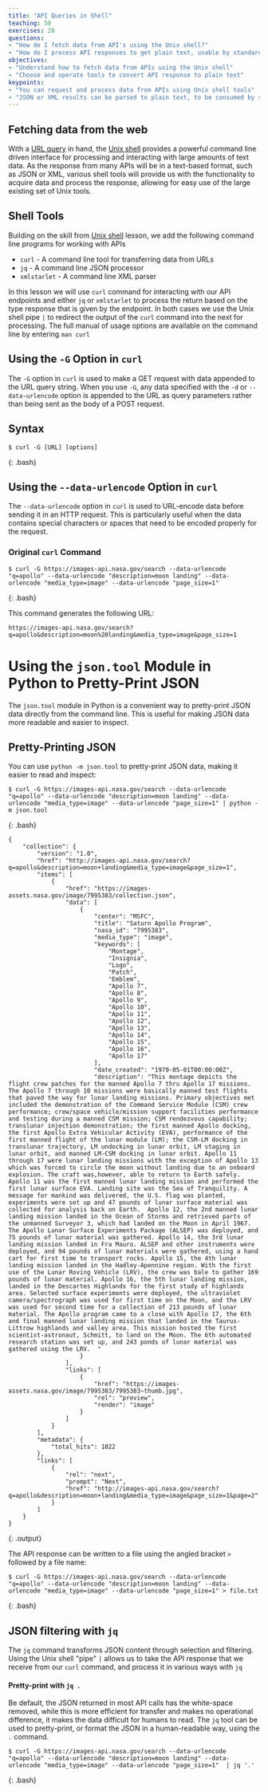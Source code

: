 ```yaml
---
title: "API Queries in Shell"
teaching: 50
exercises: 20
questions:
- "How do I fetch data from API's using the Unix shell?"
- "How do I process API responses to get plain text, usable by standard Unix shell tools?"
objectives:
- "Understand how to fetch data from APIs using the Unix shell"
- "Choose and operate tools to convert API response to plain text"
keypoints:
- "You can request and process data from APIs using Unix shell tools"
- "JSON or XML results can be parsed to plain text, to be consumed by standard Unix shell tools"
---
```



## Fetching data from the web

With a [URL query](https://csiro-data-school.github.io/Intro-to-APIs/04-Creating%20URL%20queries/index.html) in hand, the [Unix shell](https://librarycarpentry.org/lc-shell/) provides a powerful command line driven interface for processing and interacting with large amounts of text data.  As the response from many APIs will be in a text-based format, such as JSON or XML, various shell tools will provide us with the functionality  to acquire data and process the response, allowing for easy use of the large existing set of Unix tools.


## Shell Tools  
Building on the skill from [Unix shell](https://librarycarpentry.org/lc-shell/) lesson, we add the following command line programs for working with APIs

- `curl`   - A command line tool for transferring data from URLs
- `jq`  - A command line JSON processor
- `xmlstarlet`  - A command line XML parser

In this lesson we will use `curl` command for interacting with our API endpoints and either `jq` or `xmlstarlet` to process the return based on the type response that is given by the endpoint.  In both cases we use the Unix shell pipe `|` to redirect the output of the `curl` command into the next for processing.
The full manual of usage options are available on the command line by entering `man curl`

## Using the `-G` Option in `curl`

The `-G` option in `curl` is used to make a GET request with data appended to the URL query string. When you use `-G`, any data specified with the `-d` or `--data-urlencode` option is appended to the URL as query parameters rather than being sent as the body of a POST request.

## Syntax

~~~
$ curl -G [URL] [options]
~~~
{: .bash}

 
## Using the `--data-urlencode` Option in `curl`

The `--data-urlencode` option in `curl` is used to URL-encode data before sending it in an HTTP request. This is particularly useful when the data contains special characters or spaces that need to be encoded properly for the request.


### Original `curl` Command
~~~
$ curl -G https://images-api.nasa.gov/search --data-urlencode "q=apollo" --data-urlencode "description=moon landing" --data-urlencode "media_type=image" --data-urlencode "page_size=1"
~~~
{: .bash}

This command generates the following URL:

`https://images-api.nasa.gov/search?q=apollo&description=moon%20landing&media_type=image&page_size=1`


# Using the `json.tool` Module in Python to Pretty-Print JSON

The `json.tool` module in Python is a convenient way to pretty-print JSON data directly from the command line. This is useful for making JSON data more readable and easier to inspect.

## Pretty-Printing JSON

You can use `python -m json.tool` to pretty-print JSON data, making it easier to read and inspect:

~~~
$ curl -G https://images-api.nasa.gov/search --data-urlencode "q=apollo" --data-urlencode "description=moon landing" --data-urlencode "media_type=image" --data-urlencode "page_size=1" | python -m json.tool
~~~
{: .bash}

~~~
{
    "collection": {
        "version": "1.0",
        "href": "http://images-api.nasa.gov/search?q=apollo&description=moon+landing&media_type=image&page_size=1",
        "items": [
            {
                "href": "https://images-assets.nasa.gov/image/7995383/collection.json",
                "data": [
                    {
                        "center": "MSFC",
                        "title": "Saturn Apollo Program",
                        "nasa_id": "7995383",
                        "media_type": "image",
                        "keywords": [
                            "Montage",
                            "Insignia",
                            "Logo",
                            "Patch",
                            "Emblem",
                            "Apollo 7",
                            "Apollo 8",
                            "Apollo 9",
                            "Apollo 10",
                            "Apollo 11",
                            "Apollo 12",
                            "Apollo 13",
                            "Apollo 14",
                            "Apollo 15",
                            "Apollo 16",
                            "Apollo 17"
                        ],
                        "date_created": "1979-05-01T00:00:00Z",
                        "description": "This montage depicts the flight crew patches for the manned Apollo 7 thru Apollo 17 missions.  The Apollo 7 through 10 missions were basically manned test flights that paved the way for lunar landing missions. Primary objectives met included the demonstration of the Command Service Module (CSM) crew performance; crew/space vehicle/mission support facilities performance and testing during a manned CSM mission; CSM rendezvous capability; translunar injection demonstration; the first manned Apollo docking, the first Apollo Extra Vehicular Activity (EVA), performance of the first manned flight of the lunar module (LM); the CSM-LM docking in translunar trajectory, LM undocking in lunar orbit, LM staging in lunar orbit, and manned LM-CSM docking in lunar orbit. Apollo 11 through 17 were lunar landing missions with the exception of Apollo 13 which was forced to circle the moon without landing due to an onboard explosion. The craft was,however, able to return to Earth safely. Apollo 11 was the first manned lunar landing mission and performed the first lunar surface EVA. Landing site was the Sea of Tranquility. A message for mankind was delivered, the U.S. flag was planted, experiments were set up and 47 pounds of lunar surface material was collected for analysis back on Earth.  Apollo 12, the 2nd manned lunar landing mission landed in the Ocean of Storms and retrieved parts of the unmanned Surveyor 3, which had landed on the Moon in April 1967. The Apollo Lunar Surface Experiments Package (ALSEP) was deployed, and 75 pounds of lunar material was gathered. Apollo 14, the 3rd lunar landing mission landed in Fra Mauro. ALSEP and other instruments were deployed, and 94 pounds of lunar materials were gathered, using a hand cart for first time to transport rocks. Apollo 15, the 4th lunar landing mission landed in the Hadley-Apennine region. With the first use of the Lunar Roving Vehicle (LRV), the crew was bale to gather 169 pounds of lunar material. Apollo 16, the 5th lunar landing mission, landed in the Descartes Highlands for the first study of highlands area. Selected surface experiments were deployed, the ultraviolet camera/spectrograph was used for first time on the Moon, and the LRV was used for second time for a collection of 213 pounds of lunar material. The Apollo program came to a close with Apollo 17, the 6th and final manned lunar landing mission that landed in the Taurus-Littrow highlands and valley area. This mission hosted the first scientist-astronaut, Schmitt, to land on the Moon. The 6th automated research station was set up, and 243 ponds of lunar material was gathered using the LRV.  "
                    }
                ],
                "links": [
                    {
                        "href": "https://images-assets.nasa.gov/image/7995383/7995383~thumb.jpg",
                        "rel": "preview",
                        "render": "image"
                    }
                ]
            }
        ],
        "metadata": {
            "total_hits": 1022
        },
        "links": [
            {
                "rel": "next",
                "prompt": "Next",
                "href": "http://images-api.nasa.gov/search?q=apollo&description=moon+landing&media_type=image&page_size=1&page=2"
            }
        ]
    }
}

~~~
{: .output}

The API response can be written to a file using the angled bracket `>` followed by a file name:

~~~
$ curl -G https://images-api.nasa.gov/search --data-urlencode "q=apollo" --data-urlencode "description=moon landing" --data-urlencode "media_type=image" --data-urlencode "page_size=1" > file.txt
~~~
{: .bash}

## JSON filtering with `jq`

The `jq` command transforms JSON content through selection and filtering.  Using the Unix shell "pipe" `|` allows us to take the API response that we receive from our `curl` command, and process it in various ways with `jq`  


#### Pretty-print with `jq .`
Be default, the JSON returned in most API calls has the white-space removed, while this is more efficient for transfer and makes no operational difference, it makes the data difficult for humans to read.  The `jq` tool can be used to pretty-print, or format the JSON in a human-readable way, using the `.` command.

~~~
$ curl -G https://images-api.nasa.gov/search --data-urlencode "q=apollo" --data-urlencode "description=moon landing" --data-urlencode "media_type=image" --data-urlencode "page_size=1"  | jq '.'
~~~
{: .bash}
